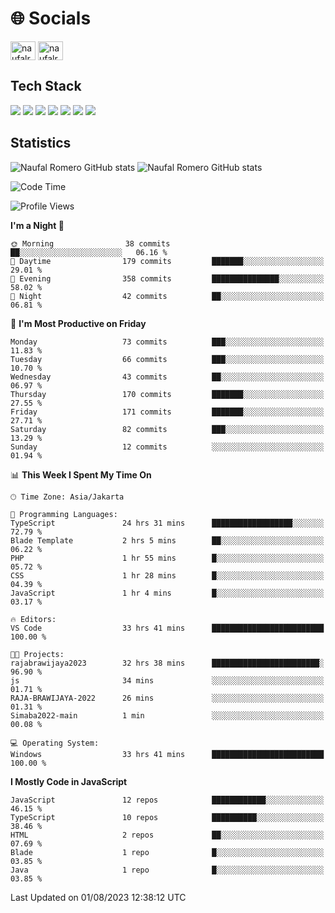 <h1 align="">🌐 Socials</h1>
<p align="left">
<a href="https://linkedin.com/in/naufal-romero-putra-pratama-9ab816177/" target="blank"><img align="center" src="https://raw.githubusercontent.com/rahuldkjain/github-profile-readme-generator/master/src/images/icons/Social/linked-in-alt.svg" alt="naufalromero" height="30" width="40" /></a>
<a href="https://instagram.com/naufalromero" target="blank"><img align="center" src="https://raw.githubusercontent.com/rahuldkjain/github-profile-readme-generator/master/src/images/icons/Social/instagram.svg" alt="naufalromero" height="30" width="40" /></a>
</p>


<h2 align="">Tech Stack</h2>
<div align="">
  <img src="https://img.shields.io/badge/next.js-000000?style=for-the-badge&logo=nextdotjs&logoColor=white"/>
 <img src="https://img.shields.io/badge/typescript-%23007ACC.svg?style=for-the-badge&logo=typescript&logoColor=white"/>
 <img src="https://img.shields.io/badge/react-%2320232a.svg?style=for-the-badge&logo=react&logoColor=%2361DAFB"/>
 <img src="https://img.shields.io/badge/tailwindcss-%2338B2AC.svg?style=for-the-badge&logo=tailwind-css&logoColor=white"/>
 <img src="https://img.shields.io/badge/Prisma-3982CE?style=for-the-badge&logo=Prisma&logoColor=white"/>
 <img src="https://img.shields.io/badge/javascript-%23323330.svg?style=for-the-badge&logo=javascript&logoColor=%23F7DF1E"/>
 <img src="https://img.shields.io/badge/java-%23ED8B00.svg?style=for-the-badge&logo=openjdk&logoColor=white"/>
</div>


<h2 align="">Statistics</h2>
<div align="">
<img src="https://github-readme-stats-xi-nine-74.vercel.app/api?username=romves&show_icons=true&theme=tokyonight&include_all_commits=true&count_private=true" alt="Naufal Romero GitHub stats"/>
<img src="https://github-readme-stats-xi-nine-74.vercel.app/api/top-langs/?username=romves&theme=tokyonight&hide_border=false&include_all_commits=true&count_private=true&layout=compact" alt="Naufal Romero GitHub stats"/>
</div>

<!--START_SECTION:waka-->
![Code Time](http://img.shields.io/badge/Code%20Time-235%20hrs%206%20mins-blue)

![Profile Views](http://img.shields.io/badge/Profile%20Views-5-blue)

**I'm a Night 🦉** 

```text
🌞 Morning                38 commits          ██░░░░░░░░░░░░░░░░░░░░░░░   06.16 % 
🌆 Daytime                179 commits         ███████░░░░░░░░░░░░░░░░░░   29.01 % 
🌃 Evening                358 commits         ███████████████░░░░░░░░░░   58.02 % 
🌙 Night                  42 commits          ██░░░░░░░░░░░░░░░░░░░░░░░   06.81 % 
```
📅 **I'm Most Productive on Friday** 

```text
Monday                   73 commits          ███░░░░░░░░░░░░░░░░░░░░░░   11.83 % 
Tuesday                  66 commits          ███░░░░░░░░░░░░░░░░░░░░░░   10.70 % 
Wednesday                43 commits          ██░░░░░░░░░░░░░░░░░░░░░░░   06.97 % 
Thursday                 170 commits         ███████░░░░░░░░░░░░░░░░░░   27.55 % 
Friday                   171 commits         ███████░░░░░░░░░░░░░░░░░░   27.71 % 
Saturday                 82 commits          ███░░░░░░░░░░░░░░░░░░░░░░   13.29 % 
Sunday                   12 commits          ░░░░░░░░░░░░░░░░░░░░░░░░░   01.94 % 
```


📊 **This Week I Spent My Time On** 

```text
🕑︎ Time Zone: Asia/Jakarta

💬 Programming Languages: 
TypeScript               24 hrs 31 mins      ██████████████████░░░░░░░   72.79 % 
Blade Template           2 hrs 5 mins        ██░░░░░░░░░░░░░░░░░░░░░░░   06.22 % 
PHP                      1 hr 55 mins        █░░░░░░░░░░░░░░░░░░░░░░░░   05.72 % 
CSS                      1 hr 28 mins        █░░░░░░░░░░░░░░░░░░░░░░░░   04.39 % 
JavaScript               1 hr 4 mins         █░░░░░░░░░░░░░░░░░░░░░░░░   03.17 % 

🔥 Editors: 
VS Code                  33 hrs 41 mins      █████████████████████████   100.00 % 

🐱‍💻 Projects: 
rajabrawijaya2023        32 hrs 38 mins      ████████████████████████░   96.90 % 
js                       34 mins             ░░░░░░░░░░░░░░░░░░░░░░░░░   01.71 % 
RAJA-BRAWIJAYA-2022      26 mins             ░░░░░░░░░░░░░░░░░░░░░░░░░   01.31 % 
Simaba2022-main          1 min               ░░░░░░░░░░░░░░░░░░░░░░░░░   00.08 % 

💻 Operating System: 
Windows                  33 hrs 41 mins      █████████████████████████   100.00 % 
```

**I Mostly Code in JavaScript** 

```text
JavaScript               12 repos            ████████████░░░░░░░░░░░░░   46.15 % 
TypeScript               10 repos            ██████████░░░░░░░░░░░░░░░   38.46 % 
HTML                     2 repos             ██░░░░░░░░░░░░░░░░░░░░░░░   07.69 % 
Blade                    1 repo              █░░░░░░░░░░░░░░░░░░░░░░░░   03.85 % 
Java                     1 repo              █░░░░░░░░░░░░░░░░░░░░░░░░   03.85 % 
```




 Last Updated on 01/08/2023 12:38:12 UTC
<!--END_SECTION:waka-->
